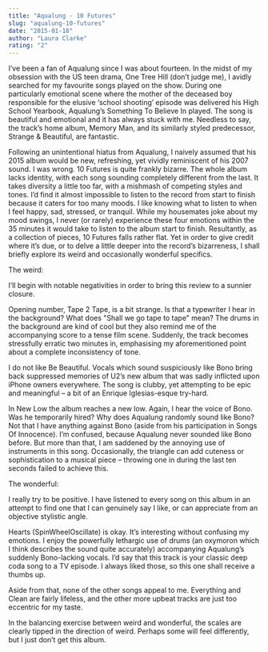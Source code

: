 ```yaml
---
title: "Aqualung - 10 Futures"
slug: "aqualung-10-futures"
date: "2015-01-18"
author: "Laura Clarke"
rating: "2"
---
```


I’ve been a fan of Aqualung since I was about fourteen. In the midst of my obsession with the US teen drama, One Tree Hill (don’t judge me), I avidly searched for my favourite songs played on the show. During one particularly emotional scene where the mother of the deceased boy responsible for the elusive ‘school shooting’ episode was delivered his High School Yearbook, Aqualung’s Something To Believe In played. The song is beautiful and emotional and it has always stuck with me. Needless to say, the track’s home album, Memory Man, and its similarly styled predecessor, Strange & Beautiful, are fantastic.

Following an unintentional hiatus from Aqualung, I naively assumed that his 2015 album would be new, refreshing, yet vividly reminiscent of his 2007 sound. I was wrong. 10 Futures is quite frankly bizarre. The whole album lacks identity, with each song sounding completely different from the last. It takes diversity a little too far, with a mishmash of competing styles and tones. I’d find it almost impossible to listen to the record from start to finish because it caters for too many moods. I like knowing what to listen to when I feel happy, sad, stressed, or tranquil. While my housemates joke about my mood swings, I never (or rarely) experience these four emotions within the 35 minutes it would take to listen to the album start to finish. Resultantly, as a collection of pieces, 10 Futures falls rather flat. Yet in order to give credit where it’s due, or to delve a little deeper into the record’s bizarreness, I shall briefly explore its weird and occasionally wonderful specifics.

The weird:

I’ll begin with notable negativities in order to bring this review to a sunnier closure.

Opening number, Tape 2 Tape, is a bit strange. Is that a typewriter I hear in the background? What does "Shall we go tape to tape" mean? The drums in the background are kind of cool but they also remind me of the accompanying score to a tense film scene. Suddenly, the track becomes stressfully erratic two minutes in, emphasising my aforementioned point about a complete inconsistency of tone.

I do not like Be Beautiful. Vocals which sound suspiciously like Bono bring back suppressed memories of U2’s new album that was sadly inflicted upon iPhone owners everywhere. The song is clubby, yet attempting to be epic and meaningful – a bit of an Enrique Iglesias-esque try-hard.

In New Low the album reaches a new low. Again, I hear the voice of Bono. Was he temporarily hired? Why does Aqualung randomly sound like Bono? Not that I have anything against Bono (aside from his participation in Songs Of Innocence). I’m confused, because Aqualung never sounded like Bono before. But more than that, I am saddened by the annoying use of instruments in this song. Occasionally, the triangle can add cuteness or sophistication to a musical piece – throwing one in during the last ten seconds failed to achieve this.

The wonderful:

I really try to be positive. I have listened to every song on this album in an attempt to find one that I can genuinely say I like, or can appreciate from an objective stylistic angle.

Hearts (SpinWheelOscillate) is okay. It’s interesting without confusing my emotions. I enjoy the powerfully lethargic use of drums (an oxymoron which I think describes the sound quite accurately) accompanying Aqualung’s suddenly Bono-lacking vocals. I’d say that this track is your classic deep coda song to a TV episode. I always liked those, so this one shall receive a thumbs up.

Aside from that, none of the other songs appeal to me. Everything and Clean are fairly lifeless, and the other more upbeat tracks are just too eccentric for my taste.

In the balancing exercise between weird and wonderful, the scales are clearly tipped in the direction of weird. Perhaps some will feel differently, but I just don’t get this album.
